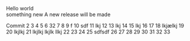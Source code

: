 Hello world  
something new
A new release will be made

Commit
2
3
4
5
6 32
7
8
9 f
10 sdf
11 lkj
12
13 lkj
14
15 lkj
16
17
18 lkjælkj
19
20 lkjlkj 
21  lkjlkj
 lkjlk llkj
22
23
24
25 sdfsdf
26
27
28
29
30
31
32
33

